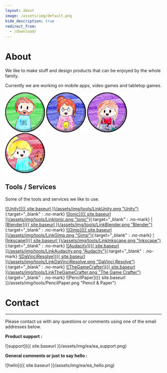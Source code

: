 ```yaml
---
layout: about
image: /assets/img/default.png
hide_description: true
redirect_from:
  - /download/
---
```


# About

We like to make stuff and design products that can be enjoyed by the whole family.

Currently we are working on mobile apps, video games and tabletop games. 

![Jeffrey](/assets/img/authors/jeffrey-128.png)
![Jackie](/assets/img/authors/jackie-128.png)
![Olivia](/assets/img/authors/olivia-128.png)
![Natalie](/assets/img/authors/natalie-128.png) 

## Tools / Services

Some of the tools and services we like to use.

[![Unity]({{ site.baseurl }}/assets/img/tools/LinkUnity.png "Unity")](https://unity.com/){:target="_blank" : .no-mark}
[![Ionic]({{ site.baseurl }}/assets/img/tools/LinkIonic.png "Ionic")](https://ionicframework.com/){:target="_blank" : .no-mark}
[![Blender]({{ site.baseurl }}/assets/img/tools/LinkBlender.png "Blender")](https://www.blender.org/){:target="_blank" : .no-mark}
[![Gimp]({{ site.baseurl }}/assets/img/tools/LinkGimp.png "Gimp")](https://www.gimp.org/){:target="_blank" : .no-mark}
[![Inkscape]({{ site.baseurl }}/assets/img/tools/LinkInkscape.png "Inkscape")](https://inkscape.org/){:target="_blank" : .no-mark}
[![Audacity]({{ site.baseurl }}/assets/img/tools/LinkAudacity.png "Audacity")](https://www.audacityteam.org/){:target="_blank" : .no-mark}
[![DaVinciResolve]({{ site.baseurl }}/assets/img/tools/LinkDaVinciResolve.png "DaVinci Resolve")](https://www.blackmagicdesign.com/products/davinciresolve/){:target="_blank" : .no-mark}
[![TheGameCrafter]({{ site.baseurl }}/assets/img/tools/LinkTheGameCrafter.png "The Game Crafter")](https://www.thegamecrafter.com/){:target="_blank" : .no-mark}
![PencilPaper]({{ site.baseurl }}/assets/img/tools/PencilPaper.png "Pencil & Paper")

# Contact
---

Please contact us with any questions or comments using one of the email addresses below.

**Product support :**

![support]({{ site.baseurl }}/assets/img/ea/ea_support.png)

**General comments or just to say hello :**

![hello]({{ site.baseurl }}/assets/img/ea/ea_hello.png)

<!-- **Subscribe to get news about our products :**

<form action="https://tinyletter.com/receptorcell" method="post" target="popupwindow" onsubmit="window.open('https://tinyletter.com/receptorcell', 'popupwindow', 'scrollbars=yes');return true"><p><label for="tlemail">Enter your email address</label></p><p><input type="text" name="email" id="tlemail" placeholder="email@example.com" /><input type="hidden" value="1" name="embed"/><input type="submit" value="Subscribe" /></p><p><a href="https://tinyletter.com" target="_blank">powered by TinyLetter</a></p></form>
         -->